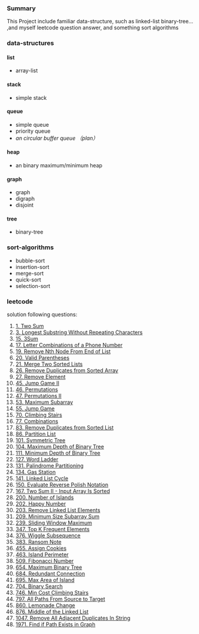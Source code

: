 ### Summary

This Project include familiar data-structure, such as linked-list binary-tree... ,and myself leetcode question answer,
and something sort algorithms

### data-structures

#### list

- array-list

#### stack

- simple stack

#### queue

- simple queue
- priority queue
- <i>an circular buffer queue （plan）</i>

#### heap

- an binary maximum/minimum heap

#### graph

- graph
- digraph
- disjoint

#### tree

- binary-tree

### sort-algorithms

- bubble-sort
- insertion-sort
- merge-sort
- quick-sort
- selection-sort

### leetcode

solution following questions:

1. [1. Two Sum](https://leetcode.com/problems/two-sum/description/)
2. [3. Longest Substring Without Repeating Characters](https://leetcode.com/problems/longest-substring-without-repeating-characters/description/)
3. [15. 3Sum](https://leetcode.com/problems/3sum/description/)
4. [17. Letter Combinations of a Phone Number](https://leetcode.com/problems/letter-combinations-of-a-phone-number/description/)
5. [19. Remove Nth Node From End of List](https://leetcode.com/problems/remove-nth-node-from-end-of-list/description/)
6. [20. Valid Parentheses](https://leetcode.com/problems/valid-parentheses/description/)
7. [21. Merge Two Sorted Lists](https://leetcode.com/problems/merge-two-sorted-lists/)
8. [26. Remove Duplicates from Sorted Array](https://leetcode.com/problems/remove-duplicates-from-sorted-array)
9. [27. Remove Element](https://leetcode.com/problems/remove-element)
10. [45. Jump Game II](https://leetcode.com/problems/jump-game-ii)
11. [46. Permutations](https://leetcode.com/problems/permutations)
12. [47. Permutations II](https://leetcode.com/problems/permutations-ii)
13. [53. Maximum Subarray](https://leetcode.com/problems/maximum-subarray)
14. [55. Jump Game](https://leetcode.com/problems/jump-game)
15. [70. Climbing Stairs](https://leetcode.com/problems/climbing-stairs)
16. [77. Combinations](https://leetcode.com/problems/combinations)
17. [83. Remove Duplicates from Sorted List](https://leetcode.com/problems/remove-duplicates-from-sorted-list)
18. [86. Partition List](https://leetcode.com/problems/partition-list)
19. [101. Symmetric Tree](https://leetcode.com/problems/symmetric-tree)
20. [104. Maximum Depth of Binary Tree](https://leetcode.com/problems/maximum-depth-of-binary-tree)
21. [111. Minimum Depth of Binary Tree](https://leetcode.com/problems/minimum-depth-of-binary-tree)
22. [127. Word Ladder](https://leetcode.com/problems/word-ladder)
23. [131. Palindrome Partitioning](https://leetcode.com/problems/palindrome-partitioning)
24. [134. Gas Station](https://leetcode.com/problems/gas-station)
25. [141. Linked List Cycle](https://leetcode.com/problems/linked-list-cycle)
26. [150. Evaluate Reverse Polish Notation](https://leetcode.com/problems/evaluate-reverse-polish-notation)
27. [167. Two Sum II - Input Array Is Sorted](https://leetcode.com/problems/two-sum-ii-input-array-is-sorted)
28. [200. Number of Islands](https://leetcode.com/problems/number-of-islands)
29. [202. Happy Number](https://leetcode.com/problems/happy-number)
30. [203. Remove Linked List Elements](https://leetcode.com/problems/remove-linked-list-elements)
31. [209. Minimum Size Subarray Sum](https://leetcode.com/problems/minimum-size-subarray-sum)
32. [239. Sliding Window Maximum](https://leetcode.com/problems/sliding-window-maximum)
33. [347. Top K Frequent Elements](https://leetcode.com/problems/top-k-frequent-elements)
34. [376. Wiggle Subsequence](https://leetcode.com/problems/wiggle-subsequence)
35. [383. Ransom Note](https://leetcode.com/problems/ransom-note/)
36. [455. Assign Cookies](https://leetcode.com/problems/assign-cookies/description/)
37. [463. Island Perimeter](https://leetcode.com/problems/island-perimeter/description/)
38. [509. Fibonacci Number](https://leetcode.com/problems/fibonacci-number)
39. [654. Maximum Binary Tree](https://leetcode.com/problems/maximum-binary-tree/description/)
40. [684. Redundant Connection](https://leetcode.com/problems/redundant-connection/description/)
41. [695. Max Area of Island](https://leetcode.com/problems/max-area-of-island/description/)
42. [704. Binary Search](https://leetcode.com/problems/binary-search/description/)
43. [746. Min Cost Climbing Stairs](https://leetcode.com/problems/min-cost-climbing-stairs)
44. [797. All Paths From Source to Target](https://leetcode.com/problems/all-paths-from-source-to-target/description/)
45. [860. Lemonade Change](https://leetcode.com/problems/lemonade-change/description/)
46. [876. Middle of the Linked List](https://leetcode.com/problems/middle-of-the-linked-list/description/)
47. [1047. Remove All Adjacent Duplicates In String](https://leetcode.com/problems/remove-all-adjacent-duplicates-in-string/description/)
48. [1971. Find if Path Exists in Graph](https://leetcode.com/problems/find-if-path-exists-in-graph/description/)